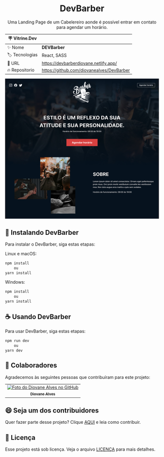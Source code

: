 <h1 align="center"> DevBarber </h1>

<p align="center">Uma Landing Page de um Cabelereiro aonde é possível entrar em contato para agendar um horário.</p>

| :placard: Vitrine.Dev |                                           |
| --------------------- | ----------------------------------------- |
| :sparkles: Nome       | **DEVBarber**                             |
| :label: Tecnologias   | React, SASS                               |
| :rocket: URL          | https://devbarberdiovane.netlify.app/     |
| :fire: Repositorio    | https://github.com/diovanealves/DevBarber |

![](./public/preview.jpg#vitrinedev)

## 🚀 Instalando DevBarber

Para instalar o DevBarber, siga estas etapas:

Linux e macOS:
```
npm install
    ou
yarn install
```

Windows:
```
npm install
    ou
yarn install
```

## ☕ Usando DevBarber

Para usar DevBarber, siga estas etapas:

```
npm run dev
    ou
yarn dev
```

## 🤝 Colaboradores

Agradecemos às seguintes pessoas que contribuíram para este projeto:

<table>
  <tr>
    <td align="center">
      <a href="#">
        <img src="https://avatars.githubusercontent.com/u/87160050?v=4" width="100px;" alt="Foto do Diovane Alves no GitHub"/><br>
        <sub>
          <b>Diovane Alves</b>
        </sub>
      </a>
    </td>
  </tr>
</table>

## 😄 Seja um dos contribuidores

Quer fazer parte desse projeto? Clique [AQUI](CONTRIBUTING.md) e leia como contribuir.

## 📝 Licença

Esse projeto está sob licença. Veja o arquivo [LICENÇA](LICENSE.md) para mais detalhes.